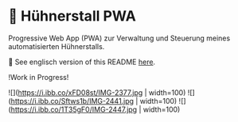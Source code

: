 # :chicken: Hühnerstall PWA

Progressive Web App (PWA) zur Verwaltung und Steuerung meines automatisierten Hühnerstalls.

:pushpin: See englisch version of this README [here](./README-en.md).

!Work in Progress!

![](https://i.ibb.co/xFD08st/IMG-2377.jpg | width=100)
![](https://i.ibb.co/Sftws1b/IMG-2441.jpg | width=100)
![](https://i.ibb.co/1T35gF0/IMG-2447.jpg | width=100)